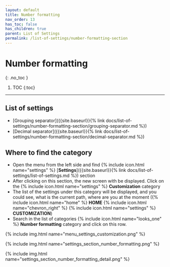 ```yaml
---
layout: default
title: Number formatting
nav_order: 13
has_toc: false
has_children: true
parent: List of Settings
permalink: /list-of-settings/number-formatting-section
---
```


# Number formatting
{: .no_toc }

1. TOC
{:toc}

---

## List of settings
- [Grouping separator]({{site.baseurl}}{% link docs/list-of-settings/number-formatting-section/grouping-separator.md %})
- [Decimal separator]({{site.baseurl}}{% link docs/list-of-settings/number-formatting-section/decimal-separator.md %})

## Where to find the category
- Open the menu from the left side and find {% include icon.html name="settings" %} [**Settings**]({{site.baseurl}}{% link docs/list-of-settings/list-of-settings.md %}) section
- After clicking on this section, the new screen with be displayed. Click on the {% include icon.html name="settings" %} **Customization** category
- The list of the settings under this category will be displayed, and you could see, what is the current path, where are you at the moment ({% include icon.html name="home" %} **HOME** {% include icon.html name="chevron_right" %} {% include icon.html name="settings" %} **CUSTOMIZATION**)
- Search in the list of categories {% include icon.html name="looks_one" %} **Number formatting** category and click on this row.

{% include img.html name="menu_settings_customization.png" %}

{% include img.html name="settings_section_number_formatting.png" %}

{% include img.html name="settings_section_number_formatting_detail.png" %}